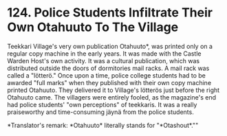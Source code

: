 


    
# 124. Police Students Infiltrate Their Own Otahuuto To The Village

Teekkari Village's very own publication Otahuuto\*, was printed only on a regular copy machine in the early years. It was made with the Castle Warden Host's own activity. It was a cultural publication, which was distributed outside the doors of dormitories mail racks. A mail rack was called a "lötterö." Once upon a time, police college students had to be awarded "full marks" when they published with their own copy machine printed Otahuuto. They delivered it to Village's lötterös just before the right Otahuuto came. The villagers were entirely fooled, as the magazine's end had police students' "own perceptions" of teekkaris. It was a really praiseworthy and time-consuming jäynä from the police students.

\*Translator's remark: \*Otahuuto\* literally stands for "\*Otashout\*.""

